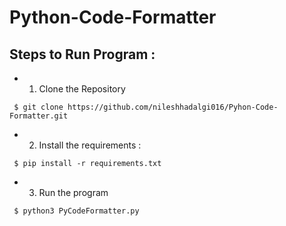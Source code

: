 # Python-Code-Formatter

## Steps to Run Program :

* 1) Clone the Repository

` $ git clone https://github.com/nileshhadalgi016/Pyhon-Code-Formatter.git`

* 2) Install the requirements :

` $ pip install -r requirements.txt`

* 3) Run the program

` $ python3 PyCodeFormatter.py`
